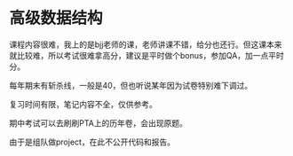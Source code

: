 # 高级数据结构
课程内容很难，我上的是bjj老师的课，老师讲课不错，给分也还行。但这课本来就比较难，所以考试很难拿高分，建议是平时做个bonus，参加QA，加一点平时分。

每年期末有斩杀线，一般是40，但也听说某年因为试卷特别难下调过。

复习时间有限，笔记内容不全，仅供参考。

期中考试可以去刷刷PTA上的历年卷，会出现原题。

由于是组队做project，在此不公开代码和报告。

